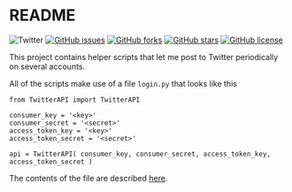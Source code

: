 # README

![Twitter](https://img.shields.io/badge/twitter-awesomeness-blue.svg)
[![GitHub issues](https://img.shields.io/github/issues/icaoberg/falcon.svg)](https://github.com/icaoberg/twitter-projects/issues)
[![GitHub forks](https://img.shields.io/github/forks/icaoberg/falcon.svg)](https://github.com/icaoberg/twitter-projects/network)
[![GitHub stars](https://img.shields.io/github/stars/icaoberg/falcon.svg)](https://github.com/icaoberg/twitter-projects/stargazers)
[![GitHub license](https://img.shields.io/badge/license-GPLv3-blue.svg)](https://raw.githubusercontent.com/icaoberg/twitter-projects/master/LICENSE)

This project contains helper scripts that let me post to Twitter periodically on several accounts.

All of the scripts make use of a file `login.py` that looks like this

```
from TwitterAPI import TwitterAPI

consumer_key = '<key>'
consumer_secret = '<secret>'
access_token_key = '<key>'
access_token_secret = '<secret>'

api = TwitterAPI( consumer_key, consumer_secret, access_token_key, access_token_secret )

```

The contents of the file are described [here](http://geduldig.github.io/TwitterAPI/authentication.html).